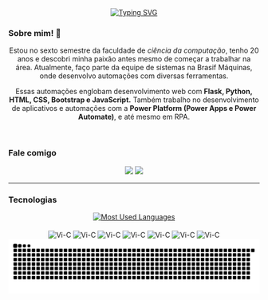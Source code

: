 <!-- Olá mundo animado -->
<div align="center">
  <a href="https://git.io/typing-svg">
    <img src="https://readme-typing-svg.demolab.com?font=Exo+2&weight=600&size=30&pause=1000&color=B000FF&center=true&vCenter=true&random=false&height=40&lines=Ol%C3%A1+mundo!;Me+chamo+Vitor+Oliveira." alt="Typing SVG" />
  </a>
</div>

<!-- Sobre mim -->
<div align="center">
  <h3 align="left"><b>Sobre mim! 👋</b></h3>
  <p>Estou no sexto semestre da faculdade de <i>ciência da computação</i>, tenho 20 anos e descobri minha paixão antes mesmo de começar a trabalhar na área. Atualmente, faço parte da equipe de sistemas na Brasif Máquinas, onde desenvolvo automações com diversas ferramentas.</p>
  <p>Essas automações englobam desenvolvimento web com <b>Flask, Python, HTML, CSS, Bootstrap e JavaScript.</b> Também trabalho no desenvolvimento de aplicativos e automações com a <b>Power Platform (Power Apps e Power Automate)</b>, e até mesmo em RPA.</p>
  <br>
  <h3 align="left"><b>Fale comigo</b></h3>
  <!-- Contatos -->
  <a href="https://www.linkedin.com/in/vitor-oliveira-302558228" target="_blank"><img src="https://img.shields.io/badge/LinkedIn-0077B5?style=for-the-badge&logo=linkedin&logoColor=white"></a> <!-- LinkedIn -->
  <a href="https://www.instagram.com/vituuu.pdf/" target="_blank"><img src="https://img.shields.io/badge/Instagram-E4405F?style=for-the-badge&logo=instagram&logoColor=white"></a> <!-- Instagram -->
  <br>
</div>

<hr>

<!-- Tecnologias -->
<div align="center">
  <h3 align="left"><b>Tecnologias</b></h3>
<a href="https://github.com/vitoroliveirasilva/github-readme-stats">
    <img height="180em" src="https://github-readme-stats-git-masterrstaa-rickstaa.vercel.app/api/top-langs/?username=vitoroliveirasilva&layout=compact&hide_title=false&count_private=true&langs_count=16&show_icons=true&title_color=B000FFFF&bg_color=000&text_color=8B8B8B&border_radius=3&border_color=B000FFFF&count_private=true" alt="Most Used Languages">
</a>
  <br>
  <br>
  <img align="center" alt="Vi-C" height="30" width="40" src="https://cdn.jsdelivr.net/gh/devicons/devicon/icons/html5/html5-original.svg"/>
  <img align="center" alt="Vi-C" height="30" width="40" src="https://cdn.jsdelivr.net/gh/devicons/devicon/icons/css3/css3-original.svg"/>
  <img align="center" alt="Vi-C" height="30" width="40" src="https://cdn.jsdelivr.net/gh/devicons/devicon/icons/javascript/javascript-original.svg"/>
  <img align="center" alt="Vi-C" height="30" width="40" src="https://cdn.jsdelivr.net/gh/devicons/devicon/icons/python/python-original.svg"/>
  <img align="center" alt="Vi-C" height="30" width="40" src="https://cdn.jsdelivr.net/gh/devicons/devicon/icons/flask/flask-original.svg"/>
  <img align="center" alt="Vi-C" height="30" width="40" src="https://cdn.jsdelivr.net/gh/devicons/devicon/icons/c/c-original.svg"/> 
  <img align="center" alt="Vi-C" height="30" width="40" src="https://cdn.jsdelivr.net/gh/devicons/devicon/icons/arduino/arduino-original-wordmark.svg"/>       
</div>

<!-- Cobrinha commits -->
<div align="center">
  <picture>
    <source media="(prefers-color-scheme: dark)" srcset="https://raw.githubusercontent.com/vitoroliveirasilva/vitoroliveirasilva/output/github-contribution-grid-snake-dark.svg">
    <source media="(prefers-color-scheme: light)" srcset="https://raw.githubusercontent.com/vitoroliveirasilva/vitoroliveirasilva/output/github-contribution-grid-snake-dark.svg">
    <img alt="github contribution grid snake animation" src="https://raw.githubusercontent.com/vitoroliveirasilva/vitoroliveirasilva/output/github-contribution-grid-snake.svg">
  </picture>
</div>
